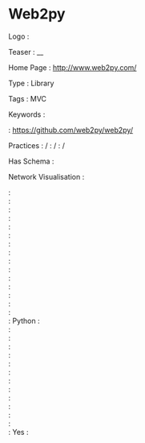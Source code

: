 # Web2py

Logo
:   ![]()

Teaser
:   __

Home Page
:   http://www.web2py.com/

Type
:   Library

Tags
:   MVC

Keywords
:   

:   https://github.com/web2py/web2py/

Practices
:    / 
:    / 
:    / 

Has Schema
:   

Network Visualisation
:   


:   
:   
:   
:   
:   
:   
:   
:   
:   
:   
:   
:   
:   
:   
:   
:   Python
:   
:   
:   
:   
:   
:   
:   
:   
:   
:   
:   
:   
:   
:   Yes
:   
